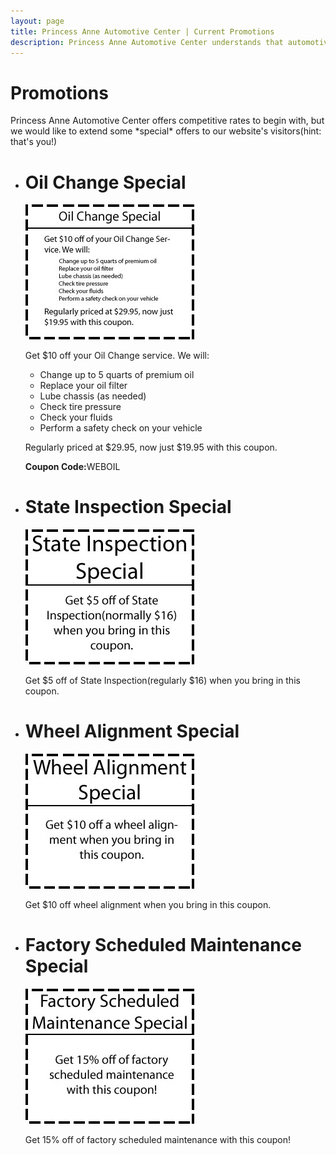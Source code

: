 ```yaml
---
layout: page
title: Princess Anne Automotive Center | Current Promotions
description: Princess Anne Automotive Center understands that automotive repairs aren't exactly a welcome expense. To help, we offer several online-only coupons and promotions for our visitors.
---
```


<div class="hero-unit">
	<h1 class="page-header">Promotions</h1>
	<p>Princess Anne Automotive Center offers competitive rates to begin with, but we would like to extend some *special* offers to our website's visitors(hint: that's you!)</p>
</div>
<ul class="unstyled container">
	<div class="row">
	<li id="oil_change" class="coupon span6">
		<h1>Oil Change Special</h1>
			<img src="/css/oil_change_coupon.jpg" alt=""/>
			<p class="lead">Get $10 off your Oil Change service. We will:</p>
			<ul class="unstyled">
				<li>Change up to 5 quarts of premium oil</li>
				<li>Replace your oil filter</li>
				<li>Lube chassis (as needed)</li>
				<li>Check tire pressure</li>
				<li>Check your fluids</li>
				<li>Perform a safety check on your vehicle</li>
			</ul>
			<p>Regularly priced at $29.95, now just $19.95 with this coupon.</p>
			<p><b>Coupon Code:</b>WEBOIL</p>
	</li>
	<li id="state_inspection" class="coupon span6">
		<h1>State Inspection Special</h1>
		<img src="/css/state_inspection_coupon.jpg" alt=""/>
		<p>Get $5 off of State Inspection(regularly $16) when you bring in this coupon.</p> 
	</li>
	</div>
	<div class="row">
	<li id="wheel_alignment" class="coupon span6">
		<h1>Wheel Alignment Special</h1>
		<img src="/css/wheel_alignment_coupon.jpg" alt=""/>
		<p>Get $10 off wheel alignment when you bring in this coupon.</p>
	</li>
	<li id="maintenance" class="coupon span6">
		<h1>Factory Scheduled Maintenance Special</h1>
		<img src="/css/maintenance_coupon.jpg" alt=""/>
		<p>Get 15% off of factory scheduled maintenance with this coupon!</p>
	</li>
	</div>
</ul>